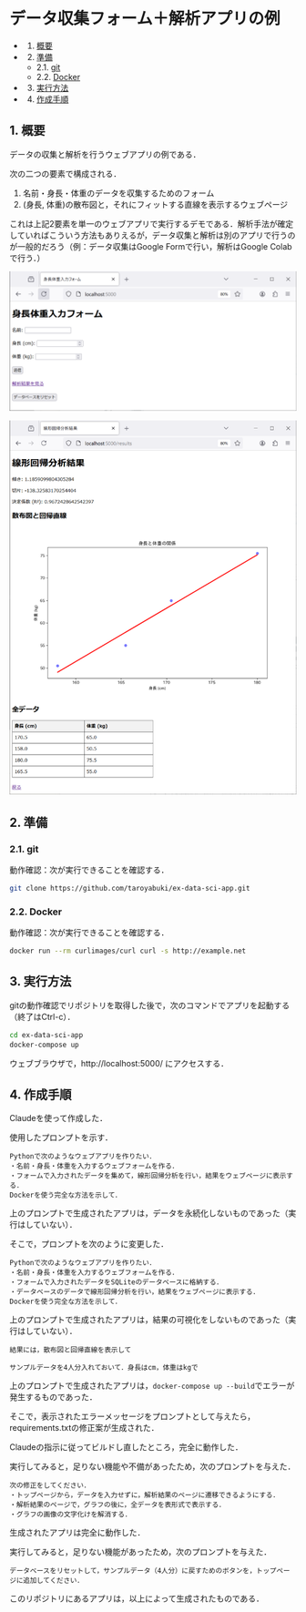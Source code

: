 # データ収集フォーム＋解析アプリの例

<!-- vscode-markdown-toc -->
* 1. [概要](#)
* 2. [準備](#-1)
	* 2.1. [git](#git)
	* 2.2. [Docker](#Docker)
* 3. [実行方法](#-1)
* 4. [作成手順](#-1)

<!-- vscode-markdown-toc-config
	numbering=true
	autoSave=true
	/vscode-markdown-toc-config -->
<!-- /vscode-markdown-toc -->

##  1. <a name=''></a>概要

データの収集と解析を行うウェブアプリの例である．

次の二つの要素で構成される．

1. 名前・身長・体重のデータを収集するためのフォーム
1. (身長, 体重)の散布図と，それにフィットする直線を表示するウェブページ

これは上記2要素を単一のウェブアプリで実行するデモである．解析手法が確定していればこういう方法もありえるが，データ収集と解析は別のアプリで行うのが一般的だろう（例：データ収集はGoogle Formで行い，解析はGoogle Colabで行う．）

![名前・身長・体重のデータを収集するためのフォーム](capture1.png)

![(身長, 体重)の散布図と，それにフィットする直線を表示するウェブページ](capture2.png)

##  2. <a name='-1'></a>準備

###  2.1. <a name='git'></a>git

動作確認：次が実行できることを確認する．

```bash
git clone https://github.com/taroyabuki/ex-data-sci-app.git
```

###  2.2. <a name='Docker'></a>Docker

動作確認：次が実行できることを確認する．

```bash
docker run --rm curlimages/curl curl -s http://example.net
```

##  3. <a name='-1'></a>実行方法

gitの動作確認でリポジトリを取得した後で，次のコマンドでアプリを起動する（終了はCtrl-c）．


```bash
cd ex-data-sci-app
docker-compose up
```

ウェブブラウザで，http://localhost:5000/ にアクセスする．

##  4. <a name='-1'></a>作成手順

Claudeを使って作成した．

使用したプロンプトを示す．

```
Pythonで次のようなウェブアプリを作りたい．
・名前・身長・体重を入力するウェブフォームを作る．
・フォームで入力されたデータを集めて，線形回帰分析を行い，結果をウェブページに表示する．
Dockerを使う完全な方法を示して．
```

上のプロンプトで生成されたアプリは，データを永続化しないものであった（実行はしていない）．

そこで，プロンプトを次のように変更した．

```
Pythonで次のようなウェブアプリを作りたい．
・名前・身長・体重を入力するウェブフォームを作る．
・フォームで入力されたデータをSQLiteのデータベースに格納する．
・データベースのデータで線形回帰分析を行い，結果をウェブページに表示する．
Dockerを使う完全な方法を示して．
```

上のプロンプトで生成されたアプリは，結果の可視化をしないものであった（実行はしていない）．

```
結果には，散布図と回帰直線を表示して
```

```
サンプルデータを4人分入れておいて．身長はcm，体重はkgで
```

上のプロンプトで生成されたアプリは，`docker-compose up --build`でエラーが発生するものであった．

そこで，表示されたエラーメッセージをプロンプトとして与えたら，requirements.txtの修正案が生成された．

Claudeの指示に従ってビルドし直したところ，完全に動作した．

実行してみると，足りない機能や不備があったため，次のプロンプトを与えた．

```
次の修正をしてください．
・トップページから，データを入力せずに，解析結果のページに遷移できるようにする．
・解析結果のページで，グラフの後に，全データを表形式で表示する．
・グラフの画像の文字化けを解消する．
```

生成されたアプリは完全に動作した．

実行してみると，足りない機能があったため，次のプロンプトを与えた．

```
データベースをリセットして，サンプルデータ（4人分）に戻すためのボタンを，トップページに追加してください．
```

このリポジトリにあるアプリは，以上によって生成されたものである．
